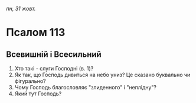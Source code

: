 
_пн, 31 жовт._

# Псалом 113

## Вcевишній і Всесильний
1. Хто такі  - слуги Господні (в. 1)?
2. Як так, що Господь дивиться на небо униз? Це сказано буквально чи фігурально?
3. Чому Господь благословляє "злиденного" і "неплідну"?
4. Який тут Господь?
